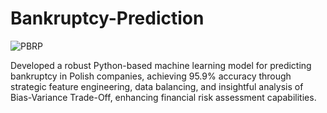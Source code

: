 # Bankruptcy-Prediction

![PBRP](https://github.com/ShivaNagaJyothi-Cherukuri/Bankruptcy-Prediction/assets/125705831/79888984-4f0f-4af2-9057-be468cc09256)

Developed a robust Python-based machine learning model for predicting bankruptcy in Polish companies, achieving 95.9% accuracy through strategic feature engineering, data balancing, and insightful analysis of Bias-Variance Trade-Off, enhancing financial risk assessment capabilities.
